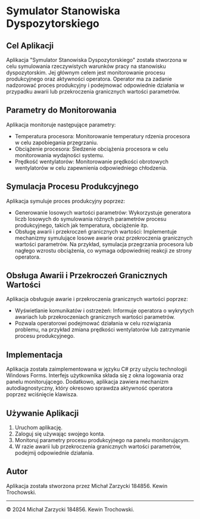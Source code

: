 # Symulator Stanowiska Dyspozytorskiego

## Cel Aplikacji

Aplikacja "Symulator Stanowiska Dyspozytorskiego" została stworzona w celu symulowania rzeczywistych warunków pracy na stanowisku dyspozytorskim. Jej głównym celem jest monitorowanie procesu produkcyjnego oraz aktywności operatora. Operator ma za zadanie nadzorować proces produkcyjny i podejmować odpowiednie działania w przypadku awarii lub przekroczenia granicznych wartości parametrów.

## Parametry do Monitorowania

Aplikacja monitoruje następujące parametry:
- Temperatura procesora: Monitorowanie temperatury rdzenia procesora w celu zapobiegania przegrzaniu.
- Obciążenie procesora: Śledzenie obciążenia procesora w celu monitorowania wydajności systemu.
- Prędkość wentylatorów: Monitorowanie prędkości obrotowych wentylatorów w celu zapewnienia odpowiedniego chłodzenia.

## Symulacja Procesu Produkcyjnego

Aplikacja symuluje proces produkcyjny poprzez:
- Generowanie losowych wartości parametrów: Wykorzystuje generatora liczb losowych do symulowania różnych parametrów procesu produkcyjnego, takich jak temperatura, obciążenie itp.
- Obsługę awarii i przekroczeń granicznych wartości: Implementuje mechanizmy symulujące losowe awarie oraz przekroczenia granicznych wartości parametrów. Na przykład, symulacja przegrzania procesora lub nagłego wzrostu obciążenia, co wymaga odpowiedniej reakcji ze strony operatora.

## Obsługa Awarii i Przekroczeń Granicznych Wartości

Aplikacja obsługuje awarie i przekroczenia granicznych wartości poprzez:
- Wyświetlanie komunikatów i ostrzeżeń: Informuje operatora o wykrytych awariach lub przekroczeniach granicznych wartości parametrów.
- Pozwala operatorowi podejmować działania w celu rozwiązania problemu, na przykład zmiana prędkości wentylatorów lub zatrzymanie procesu produkcyjnego.

## Implementacja

Aplikacja została zaimplementowana w języku C# przy użyciu technologii Windows Forms. Interfejs użytkownika składa się z okna logowania oraz panelu monitorującego. Dodatkowo, aplikacja zawiera mechanizm autodiagnostyczny, który okresowo sprawdza aktywność operatora poprzez wciśnięcie klawisza.

## Używanie Aplikacji

1. Uruchom aplikację.
2. Zaloguj się używając swojego konta.
3. Monitoruj parametry procesu produkcyjnego na panelu monitorującym.
4. W razie awarii lub przekroczenia granicznych wartości parametrów, podejmij odpowiednie działania.

## Autor

Aplikacja została stworzona przez Michał Zarzycki 184856. Kewin Trochowski.

---
© 2024 Michał Zarzycki 184856. Kewin Trochowski.
